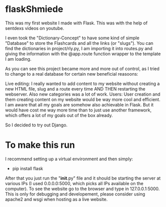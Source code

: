 # flaskShmiede
This was my first website I made with Flask. This was with the help of sentdexs videos on youtube.

I even took the "Dictionary-Concept" to have some kind of simple "Database" to store the Flashcards and all the links (or "slugs"). You can find the dictionaries in project/rly.py, I am importing it into routes.py and giving the information with the @app.route function wrapper to the template I am loading.

As you can see this project became more and more out of control, as I tried to change to a real database for certain new beneficial reasoons:

Live editing: I really wanted to add content to my website without creating a new HTML file, slug and a route every time AND THEN restarting the webserver. Also new categories was a lot of work.
Users: User creation and them creating content on my website would be way more cool and efficient.
I am aware that all my goals are somehow also achievable in Flask. But it would have cost me way more time than to just use another framework, which offers a lot of my goals out of the box already.

So I decided to try out Django.

# To make this run
I recommend setting up a virtual environment and then simply:
- pip install flask

After that you just run the "__init__.py" file and it should be starting the server at various IPs (I used 0.0.0.0:5000, which picks all IPs available on the computer).
To see the website go to the browser and type in 127.0.0.1:5000. This is only for debugging and developement, please consider using apache2 and wsgi when hosting as a live website.
